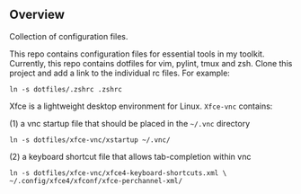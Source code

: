 ## Overview
Collection of configuration files.

This repo contains configuration files for essential tools in my toolkit.
Currently, this repo contains dotfiles for vim, pylint, tmux and zsh.
Clone this project and add a link to the individual rc files. For example:

    ln -s dotfiles/.zshrc .zshrc

Xfce is a lightweight desktop environment for Linux. `Xfce-vnc` contains:

(1) a vnc startup file that should be placed in the `~/.vnc` directory

    ln -s dotfiles/xfce-vnc/xstartup ~/.vnc/

(2) a keyboard shortcut file that allows tab-completion within vnc

    ln -s dotfiles/xfce-vnc/xfce4-keyboard-shortcuts.xml \
    ~/.config/xfce4/xfconf/xfce-perchannel-xml/
